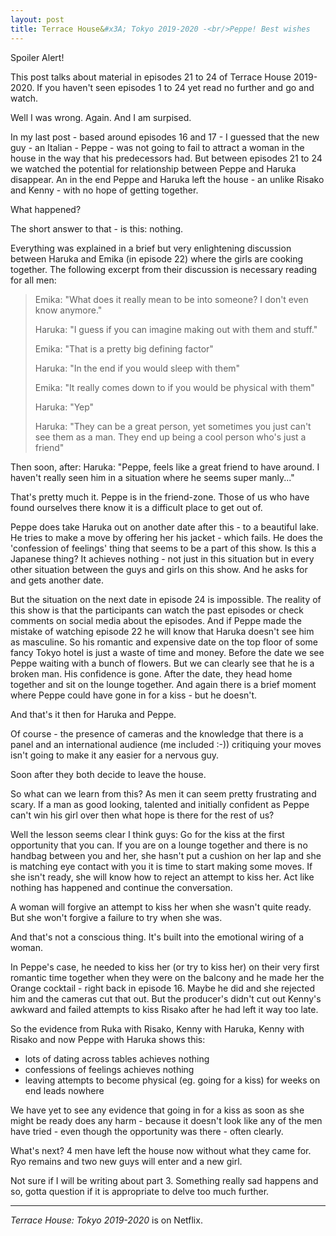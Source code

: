 ```yaml
---
layout: post
title: Terrace House&#x3A; Tokyo 2019-2020 -<br/>Peppe! Best wishes 
---
```


<div class="message">
  Spoiler Alert!  
  
  This post talks about material in episodes 21 to 24 of Terrace House 2019-2020.  If you haven't seen episodes 1 to 24 yet read no further
  and go and watch.
</div>

Well I was wrong.  Again.  And I am surpised.

In my last post - based around episodes 16 and 17 - I guessed that the new guy - an Italian - Peppe - was not going to fail to attract a woman in the house in the way that his predecessors had.  But between episodes 21 to 24 we watched the potential for relationship between Peppe and Haruka disappear.  An in the end Peppe and Haruka left the house - an unlike Risako and Kenny - with no hope of getting together.

What happened?

The short answer to that - is this: nothing.

Everything was explained in a brief but very enlightening discussion between Haruka and Emika (in episode 22) where the girls are cooking together.  The following excerpt from their discussion is necessary reading for all men:

>Emika: "What does it really mean to be into someone? I don't even know anymore."
>
>Haruka: "I guess if you can imagine making out with them and stuff."
>
>Emika: "That is a pretty big defining factor"
>
>Haruka: "In the end if you would sleep with them"
>
>Emika: "It really comes down to if you would be physical with them"
>
>Haruka: "Yep"
>
>Haruka: "They can be a great person, yet sometimes you just can't see them as a man.  They end up being a cool person who's just a friend"
    
Then soon, after:
Haruka: "Peppe, feels like a great friend to have around.  I haven't really seen him in a situation where he seems super manly..."

That's pretty much it.  Peppe is in the friend-zone.  Those of us who have found ourselves there know it is a difficult place to get out of.

Peppe does take Haruka out on another date after this - to a beautiful lake.  He tries to make a move by offering her his jacket - which fails.  He does the 'confession of feelings' thing that seems to be a part of this show.  Is this a Japanese thing?  It achieves nothing - not just in this situation but in every other situation between the guys and girls on this show.  And he asks for and gets another date.

But the situation on the next date in episode 24 is impossible.  The reality of this show is that the participants can watch the past episodes or check comments on social media about the episodes.  And if Peppe made the mistake of watching episode 22 he will know that Haruka doesn't see him as masculine. So his romantic and expensive date on the top floor of some fancy Tokyo hotel is just a waste of time and money.  Before the date we see Peppe waiting with a bunch of flowers.  But we can clearly see that he is a broken man.  His confidence is gone.  After the date, they head home together and sit on the lounge together.  And again there is a brief moment where Peppe could have gone in for a kiss - but he doesn't.

And that's it then for Haruka and Peppe.  

Of course - the presence of cameras and the knowledge that there is a panel and an international audience (me included :-)) critiquing your moves isn't going to make it any easier for a nervous guy.

Soon after they both decide to leave the house.

So what can we learn from this?  As men it can seem pretty frustrating and scary.  If a man as good looking, talented and initially confident as Peppe can't win his girl over then what hope is there for the rest of us?

Well the lesson seems clear I think guys:  Go for the kiss at the first opportunity that you can. If you are on a lounge together and there is no handbag between you and her, she hasn't put a cushion on her lap and she is matching eye contact with you it is time to start making some moves. If she isn't ready, she will know how to reject an attempt to kiss her.  Act like nothing has happened and continue the conversation.

A woman will forgive an attempt to kiss her when she wasn't quite ready.  But she won't forgive a failure to try when she was.

And that's not a conscious thing.  It's built into the emotional wiring of a woman.

In Peppe's case, he needed to kiss her (or try to kiss her) on their very first romantic time together when they were on the balcony and he made her the Orange cocktail - right back in episode 16.   Maybe he did and she rejected him and the cameras cut that out.   But the producer's didn't cut out Kenny's awkward and failed attempts to kiss Risako after he had left it way too late.

So the evidence from Ruka with Risako, Kenny with Haruka, Kenny with Risako and now Peppe with Haruka shows this:
- lots of dating across tables achieves nothing
- confessions of feelings achieves nothing
- leaving attempts to become physical (eg. going for a kiss) for weeks on end leads nowhere

We have yet to see any evidence that going in for a kiss as soon as she might be ready does any harm - because it doesn't look like any of the men have tried - even though the opportunity was there - often clearly.

What's next?  4 men have left the house now without what they came for.  Ryo remains and two new guys will enter and a new girl.

Not sure if I will be writing about part 3.   Something really sad happens and so, gotta question if it is appropriate to delve too much further.

----
 
_Terrace House: Tokyo 2019-2020_ is on Netflix.

